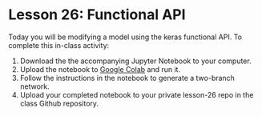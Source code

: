 # Lesson 26: Functional API

Today you will be modifying a model using the keras functional API. To complete this in-class activity:

1. Download the the accompanying Jupyter Notebook to your computer. 
2. Upload the notebook to [Google Colab](https://colab.research.google.com/) and run it. 
3. Follow the instructions in the notebook to generate a two-branch network. 
4. Upload your completed notebook to your private lesson-26 repo in the class Github repository.
